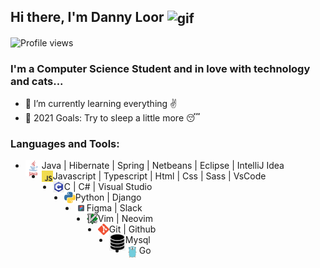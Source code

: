## Hi there, I'm Danny Loor <img align="center" alt="gif" width="65" src="https://i.pinimg.com/originals/e4/26/70/e426702edf874b181aced1e2fa5c6cde.gif" />

![Profile views](https://gpvc.arturio.dev/Dgloor)

### I'm a Computer Science Student and in love with technology and cats...

- 🌱 I’m currently learning everything ✌
- 🎯 2021 Goals: Try to sleep a little more 😴

### Languages and Tools:

- <img align="left" alt="GitHub" width="26px" src="https://github.com/Dgloor/Dgloor/blob/main/icons/java.png" /> Java | Hibernate | Spring | Netbeans | Eclipse | IntelliJ Idea
- <img align="left" alt="GitHub" width="18px" src="https://raw.githubusercontent.com/Dgloor/Dgloor/main/icons/javascript.png" /> Javascript | Typescript | Html | Css | Sass | VsCode
- <img align="left" alt="GitHub" width="18px" src="https://raw.githubusercontent.com/Dgloor/Dgloor/main/icons/c.png" /> C | C# | Visual Studio
- <img align="left" alt="GitHub" width="18px" src="https://raw.githubusercontent.com/Dgloor/Dgloor/main/icons/python.png" /> Python | Django
- <img align="left" alt="GitHub" width="18px" src="https://raw.githubusercontent.com/Dgloor/Dgloor/main/icons/figma.png" /> Figma | Slack
- <img align="left" alt="GitHub" width="18px" src="https://raw.githubusercontent.com/Dgloor/Dgloor/main/icons/vim.png" /> Vim | Neovim
- <img align="left" alt="GitHub" width="18px" src="https://raw.githubusercontent.com/Dgloor/Dgloor/main/icons/git.png" /> Git | Github
- <img align="left" alt="GitHub" width="26px" src="https://raw.githubusercontent.com/Dgloor/Dgloor/main/icons/database.png" /> Mysql
- <img align="left" alt="GitHub" width="22px" src="https://raw.githubusercontent.com/Dgloor/Dgloor/main/icons/go.png" /> Go
